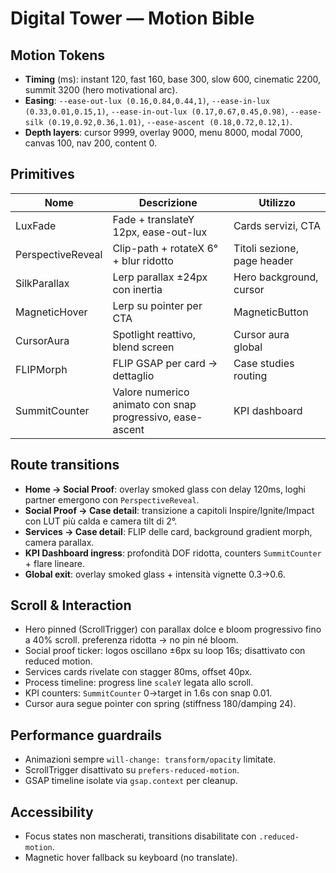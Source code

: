 # Digital Tower — Motion Bible

## Motion Tokens
- **Timing** (ms): instant 120, fast 160, base 300, slow 600, cinematic 2200, summit 3200 (hero motivational arc).
- **Easing**: `--ease-out-lux (0.16,0.84,0.44,1)`, `--ease-in-lux (0.33,0.01,0.15,1)`, `--ease-in-out-lux (0.17,0.67,0.45,0.98)`, `--ease-silk (0.19,0.92,0.36,1.01)`, `--ease-ascent (0.18,0.72,0.12,1)`.
- **Depth layers**: cursor 9999, overlay 9000, menu 8000, modal 7000, canvas 100, nav 200, content 0.

## Primitives
| Nome | Descrizione | Utilizzo |
| --- | --- | --- |
| LuxFade | Fade + translateY 12px, ease-out-lux | Cards servizi, CTA |
| PerspectiveReveal | Clip-path + rotateX 6° + blur ridotto | Titoli sezione, page header |
| SilkParallax | Lerp parallax ±24px con inertia | Hero background, cursor |
| MagneticHover | Lerp su pointer per CTA | MagneticButton |
| CursorAura | Spotlight reattivo, blend screen | Cursor aura global |
| FLIPMorph | FLIP GSAP per card → dettaglio | Case studies routing |
| SummitCounter | Valore numerico animato con snap progressivo, ease-ascent | KPI dashboard |

## Route transitions
- **Home → Social Proof**: overlay smoked glass con delay 120ms, loghi partner emergono con `PerspectiveReveal`.
- **Social Proof → Case detail**: transizione a capitoli Inspire/Ignite/Impact con LUT più calda e camera tilt di 2°.
- **Services → Case detail**: FLIP delle card, background gradient morph, camera parallax.
- **KPI Dashboard ingress**: profondità DOF ridotta, counters `SummitCounter` + flare lineare.
- **Global exit**: overlay smoked glass + intensità vignette 0.3→0.6.

## Scroll & Interaction
- Hero pinned (ScrollTrigger) con parallax dolce e bloom progressivo fino a 40% scroll. preferenza ridotta → no pin né bloom.
- Social proof ticker: logos oscillano ±6px su loop 16s; disattivato con reduced motion.
- Services cards rivelate con stagger 80ms, offset 40px.
- Process timeline: progress line `scaleY` legata allo scroll.
- KPI counters: `SummitCounter` 0→target in 1.6s con snap 0.01.
- Cursor aura segue pointer con spring (stiffness 180/damping 24).

## Performance guardrails
- Animazioni sempre `will-change: transform/opacity` limitate.
- ScrollTrigger disattivato su `prefers-reduced-motion`.
- GSAP timeline isolate via `gsap.context` per cleanup.

## Accessibility
- Focus states non mascherati, transitions disabilitate con `.reduced-motion`.
- Magnetic hover fallback su keyboard (no translate).
